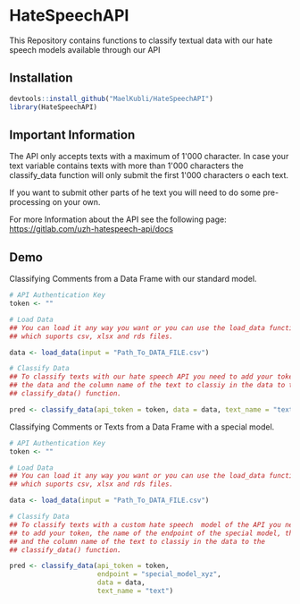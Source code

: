 # HateSpeechAPI
This Repository contains functions to classify textual data with our hate speech models available through our API


## Installation
```r
devtools::install_github("MaelKubli/HateSpeechAPI")
library(HateSpeechAPI)
```

## Important Information
The API only accepts texts with a maximum of 1'000 character. 
In case your text variable contains texts with more than 1'000 
characters the classify_data function will only submit the first 
1'000 characters o each text. 

If you want to submit other parts of he text you will need to do 
some pre-processing on your own. 

For more Information about the API see the following page: 
https://gitlab.com/uzh-hatespeech-api/docs

## Demo
Classifying Comments from a Data Frame with our standard model.

```r
# API Authentication Key 
token <- ""

# Load Data
## You can load it any way you want or you can use the load_data function 
## which suports csv, xlsx and rds files.

data <- load_data(input = "Path_To_DATA_FILE.csv")

# Classify Data 
## To classify texts with our hate speech API you need to add your token, 
## the data and the column name of the text to classiy in the data to the 
## classify_data() function.

pred <- classify_data(api_token = token, data = data, text_name = "text")
```

Classifying Comments or Texts from a Data Frame with a special model.

```r
# API Authentication Key 
token <- ""

# Load Data
## You can load it any way you want or you can use the load_data function 
## which suports csv, xlsx and rds files.

data <- load_data(input = "Path_To_DATA_FILE.csv")

# Classify Data 
## To classify texts with a custom hate speech  model of the API you need 
## to add your token, the name of the endpoint of the special model, the data 
## and the column name of the text to classiy in the data to the 
## classify_data() function.

pred <- classify_data(api_token = token, 
                      endpoint = "special_model_xyz",
                      data = data, 
                      text_name = "text")
```

